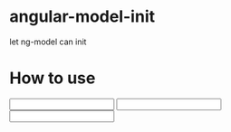 # angular-model-init
let ng-model can init



# How to use

<input ng-model="myModel" ng-model-init="'123456'" />
<input ng-model="myModel" ng-model-init="[1, 2, 3]" />
<input ng-model="myModel" ng-model-init="myVar" />

